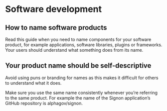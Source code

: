# Software development

## How to name software products
Read this guide when you need to name components for your software product, for example applications, software libraries, plugins or frameworks. Your users should understand what something does from its name.

## Your product name should be self-descriptive

Avoid using puns or branding for names as this makes it difficult for others to understand what it does.

Make sure you use the same name consistently whenever you’re referring to the same product. For example the name of the Signon application’s GitHub repository is alphagov/signon.